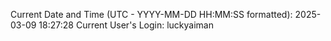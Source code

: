 Current Date and Time (UTC - YYYY-MM-DD HH:MM:SS formatted): 2025-03-09 18:27:28
Current User's Login: luckyaiman
